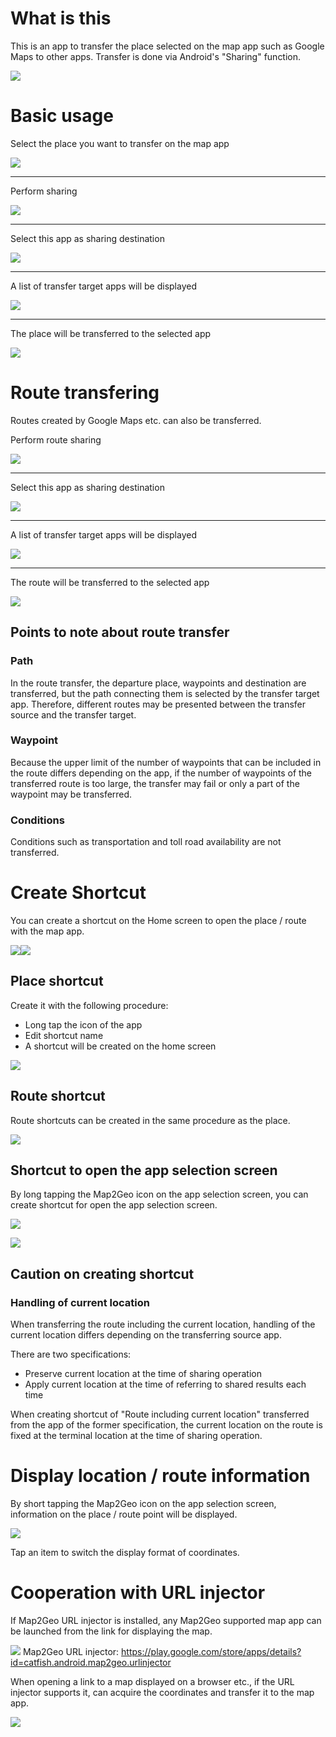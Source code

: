 # What is this
This is an app to transfer the place selected on the map app such as Google Maps to other apps.
Transfer is done via Android's "Sharing" function.

![][whats]

# Basic usage
Select the place you want to transfer on the map app

![][basis01]

----

Perform sharing

![][basis02]

----

Select this app as sharing destination

![][basis03]

----

A list of transfer target apps will be displayed

![][basis04]

----

The place will be transferred to the selected app

![][basis05]

# Route transfering
Routes created by Google Maps etc. can also be transferred.

Perform route sharing

![][route01]

----

Select this app as sharing destination

![][route02]

----

A list of transfer target apps will be displayed

![][route03]

----

The route will be transferred to the selected app

![][route04]

## Points to note about route transfer
### Path
In the route transfer, the departure place, waypoints and destination are transferred, but the path connecting them is selected by the transfer target app.
Therefore, different routes may be presented between the transfer source and the transfer target.

### Waypoint
Because the upper limit of the number of waypoints that can be included in the route differs depending on the app, if the number of waypoints of the transferred route is too large, the transfer may fail or only a part of the waypoint may be transferred.

### Conditions
Conditions such as transportation and toll road availability are not transferred.

# Create Shortcut
You can create a shortcut on the Home screen to open the place / route with the map app.

![][shortcut01]![][shortcut02]

## Place shortcut
Create it with the following procedure:
* Long tap the icon of the app
* Edit shortcut name
* A shortcut will be created on the home screen

![][shortcut03]

## Route shortcut
Route shortcuts can be created in the same procedure as the place.

![][shortcut04]

## Shortcut to open the app selection screen
By long tapping the Map2Geo icon on the app selection screen, you can create shortcut for open the app selection screen.

![][shortcut05]

![][shortcut06]

## Caution on creating shortcut
### Handling of current location
When transferring the route including the current location, handling of the current location differs depending on the transferring source app.

There are two specifications:
* Preserve current location at the time of sharing operation
* Apply current location at the time of referring to shared results each time

When creating shortcut of "Route including current location" transferred from the app of the former specification, the current location on the route is fixed at the terminal location at the time of sharing operation.

# Display location / route information
By short tapping the Map2Geo icon on the app selection screen, information on the place / route point will be displayed.

![][placeinfo01]

Tap an item to switch the display format of coordinates.

# Cooperation with URL injector
If Map2Geo URL injector is installed, any Map2Geo supported map app can be launched from the link for displaying the map.

![][icon_injector] Map2Geo URL injector:
https://play.google.com/store/apps/details?id=catfish.android.map2geo.urlinjector

When opening a link to a map displayed on a browser etc., if the URL injector supports it, can acquire the coordinates and transfer it to the map app.

![][injector01]


[icon]:./images/ic_launcher.png
[icon_injector]:./images/map2geo_urlinjector.png

[whats]:./images/whats.png

[basis01]:./images/basis01.png
[basis02]:./images/basis02.png
[basis03]:./images/basis03.png
[basis04]:./images/basis04.png
[basis05]:./images/basis05.png

[route01]:./images/route01.png
[route02]:./images/route02.png
[route03]:./images/route03.png
[route04]:./images/route04.png

[shortcut01]:./images/shortcut01.png
[shortcut02]:./images/shortcut02.png
[shortcut03]:./images/shortcut03.png
[shortcut04]:./images/shortcut04.png
[shortcut05]:./images/shortcut05.png
[shortcut06]:./images/shortcut06.png

[placeinfo01]:./images/placeinfo01.png

[injector01]:./images/injector01.png
